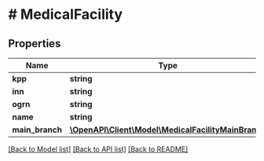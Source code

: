 # # MedicalFacility

## Properties

Name | Type | Description | Notes
------------ | ------------- | ------------- | -------------
**kpp** | **string** |  | [optional]
**inn** | **string** |  | [optional]
**ogrn** | **string** |  | [optional]
**name** | **string** |  | [optional]
**main_branch** | [**\OpenAPI\Client\Model\MedicalFacilityMainBranch**](MedicalFacilityMainBranch.md) |  | [optional]

[[Back to Model list]](../../README.md#models) [[Back to API list]](../../README.md#endpoints) [[Back to README]](../../README.md)

